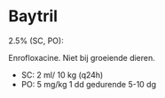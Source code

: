 # Baytril

2.5% (SC, PO):

Enrofloxacine. Niet bij groeiende dieren.

- SC: 2 ml/ 10 kg (q24h)
- PO: 5 mg/kg 1 dd gedurende 5-10 dg
